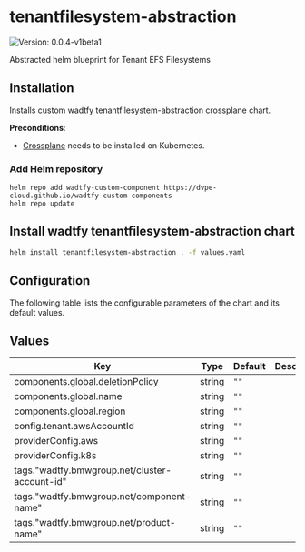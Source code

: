 # tenantfilesystem-abstraction

![Version: 0.0.4-v1beta1](https://img.shields.io/badge/Version-0.0.4--v1beta1-informational?style=flat-square)

Abstracted helm blueprint for Tenant EFS Filesystems

## Installation
Installs custom wadtfy tenantfilesystem-abstraction crossplane chart.

**Preconditions**:
* [Crossplane](https://crossplane.io) needs to be installed on Kubernetes.

### Add Helm repository

```shell
helm repo add wadtfy-custom-component https://dvpe-cloud.github.io/wadtfy-custom-components
helm repo update
```

## Install wadtfy tenantfilesystem-abstraction chart

```sh
helm install tenantfilesystem-abstraction . -f values.yaml
```

## Configuration

The following table lists the configurable parameters of the chart and its default values.

## Values

| Key | Type | Default | Description |
|-----|------|---------|-------------|
| components.global.deletionPolicy | string | `""` |  |
| components.global.name | string | `""` |  |
| components.global.region | string | `""` |  |
| config.tenant.awsAccountId | string | `""` |  |
| providerConfig.aws | string | `""` |  |
| providerConfig.k8s | string | `""` |  |
| tags."wadtfy.bmwgroup.net/cluster-account-id" | string | `""` |  |
| tags."wadtfy.bmwgroup.net/component-name" | string | `""` |  |
| tags."wadtfy.bmwgroup.net/product-name" | string | `""` |  |
